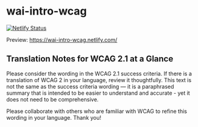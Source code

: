 # wai-intro-wcag

[![Netlify Status](https://api.netlify.com/api/v1/badges/08faf26f-af6b-433f-a4dc-2745abc2402e/deploy-status)](https://app.netlify.com/sites/wai-intro-wcag/deploys)

Preview: https://wai-intro-wcag.netlify.com/

## Translation Notes for WCAG 2.1 at a Glance

Please consider the wording in the WCAG 2.1 success criteria. If there is a translation of WCAG 2 in your language, review it thoughtfully. This text is not the same as the success criteria wording &mdash; it is a paraphrased summary that is intended to be easier to understand and accurate - yet it does not need to be comprehensive.

Please collaborate with others who are familiar with WCAG to refine this wording in your language. Thank you!
